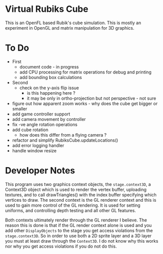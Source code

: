# Virtual Rubiks Cube

This is an OpenFL based Rubik's cube simulation. This is mostly an experiment in OpenGL and matrix manipulation for 3D graphics.

# To Do

   * First
     * document code - in progress
     * add CPU processing for matrix operations for debug and printing
     * add bounding box calculations
   * Second
     * check on the y-axis flip issue
        * is this happening here ?
        * it may be only in ortho-projection but not perspective - not sure
   * figure out how apparent zoom works - why does the cube get bigger or smaller
   * add game controller support
   * add camera movement by controller
   * fix -ve angle rotation operations
   * add cube rotation
      * how does this differ from a flying camera ?
   * refactor and simplify RubiksCube.updateLocations()
   * add error logging handler
   * handle window resize

# Developer Notes

This program uses two graphics context objects, the `stage.context3D`, a Context3D object which is used to render the vertex buffer, uploading textures, and to call drawTriangles() with the index buffer specifying which vertices to draw. The second context is the GL renderer context and this is used to gain more control of the GL rendering. It is used for setting uniforms, and controlling depth testing and all other GL features.

 Both contexts ultimately render through the GL renderer I believe. The reason this is done is that if the GL render context alone is used and you add other `DisplayObjects` to the stage you get access violations from the `stage.context3D`. So in order to use both a 2D sprite layer and a 3D layer you must at least draw through the `Context3D`. I do not know why this works nor why you get access violations if you do not do this.